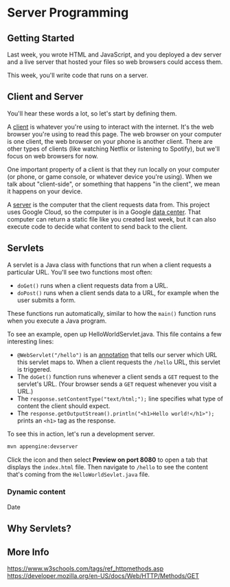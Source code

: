 # Server Programming

## Getting Started

Last week, you wrote HTML and JavaScript, and you deployed a dev server and a live server that hosted your files so web browsers could access them.

This week, you'll write code that runs on a server.

## Client and Server

You'll hear these words a lot, so let's start by defining them.

A [client](https://en.wikipedia.org/wiki/Client_(computing)) is whatever you're using to interact with the internet. It's the web browser you're using to read this page. The web browser on your computer is one client, the web browser on your phone is another client. There are other types of clients (like watching Netflix or listening to Spotify), but we'll focus on web browsers for now.

One important property of a client is that they run locally on your computer (or phone, or game console, or whatever device you're using). When we talk about "client-side", or something that happens "in the client", we mean it happens on your device.

A [server](https://en.wikipedia.org/wiki/Server_(computing)) is the computer that the client requests data from. This project uses Google Cloud, so the computer is in a Google [data center](https://www.google.com/about/datacenters/). That computer can return a static file like you created last week, but it can also execute code to decide what content to send back to the client.

## Servlets

A servlet is a Java class with functions that run when a client requests a particular URL. You'll see two functions most often:

- `doGet()` runs when a client requests data from a URL.
- `doPost()` runs when a client sends data to a URL, for example when the user submits a form.

These functions run automatically, similar to how the `main()` function runs when you execute a Java program.

To see an example, open up <walkthrough-editor-open-file filePath="week-2-server/hello-world/src/main/io/happycoding/servlets/HelloWorldServlet.java">HelloWorldServlet.java</walkthrough-editor-open-file>. This file contains a few interesting lines:

- `@WebServlet("/hello")` is an [annotation](https://en.wikipedia.org/wiki/Java_annotation) that tells our server which URL this servlet maps to. When a client requests the `/hello` URL, this servlet is triggered.
- The `doGet()` function runs whenever a client sends a `GET` request to the servlet's URL. (Your browser sends a `GET` request whenever you visit a URL.)
- The `response.setContentType("text/html;");` line specifies what type of content the client should expect.
- The `response.getOutputStream().println("<h1>Hello world!</h1>");` prints an `<h1>` tag as the response.

To see this in action, let's run a development server.

```bash
mvn appengine:devserver
```


Click the <walkthrough-web-preview-icon></walkthrough-web-preview-icon> icon and then select **Preview on port 8080** to open a tab that displays the `index.html` file. Then navigate to `/hello` to see the content that's coming from the `HelloWorldSevlet.java` file.

### Dynamic content
Date





## Why Servlets?


## More Info

https://www.w3schools.com/tags/ref_httpmethods.asp
https://developer.mozilla.org/en-US/docs/Web/HTTP/Methods/GET